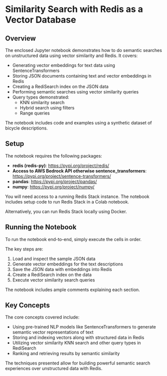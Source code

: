 # Similarity Search with Redis as a Vector Database

## Overview

The enclosed Jupyter notebook demonstrates how to do semantic searches on unstructured data using vector similarity and Redis. It covers:

- Generating vector embeddings for text data using SentenceTransformers
- Storing JSON documents containing text and vector embeddings in Redis
- Creating a RediSearch index on the JSON data
- Performing semantic searches using vector similarity queries
- Query types demonstrated:
  - KNN similarity search
  - Hybrid search using filters
  - Range queries

The notebook includes code and examples using a synthetic dataset of bicycle descriptions.

## Setup

The notebook requires the following packages:

- **redis (redis-py)**: https://pypi.org/project/redis/
- **Access to AWS Bedrock API otherwise sentence_transformers**: https://pypi.org/project/sentence-transformers/
- **pandas**: https://pypi.org/project/pandas/
- **numpy**: https://pypi.org/project/numpy/

You will need access to a running Redis Stack instance. The notebook includes setup code to run Redis Stack in a Colab notebook.

Alternatively, you can run Redis Stack locally using Docker.

## Running the Notebook

To run the notebook end-to-end, simply execute the cells in order.

The key steps are:

1. Load and inspect the sample JSON data
2. Generate vector embeddings for the text descriptions
3. Save the JSON data with embeddings into Redis
4. Create a RediSearch index on the data
5. Execute vector similarity search queries

The notebook includes ample comments explaining each section.

## Key Concepts

The core concepts covered include:

- Using pre-trained NLP models like SentenceTransformers to generate semantic vector representations of text
- Storing and indexing vectors along with structured data in Redis
- Utilizing vector similarity KNN search and other query types in RediSearch
- Ranking and retrieving results by semantic similarity

The techniques presented allow for building powerful semantic search experiences over unstructured data with Redis.
